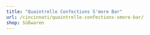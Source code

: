 ```yaml
---
title: "Quaintrelle Confections S'more Bar"
url: /cincinnati/quaintrelle-confections-smore-bar/
shop: Süßwaren
---
```

